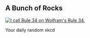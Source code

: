 ## A Bunch of Rocks
[![I call Rule 34 on Wolfram's Rule 34.](https://imgs.xkcd.com/comics/a_bunch_of_rocks.png)](https://xkcd.com/505/ "I call Rule 34 on Wolfram's Rule 34.")

Your daily random xkcd
